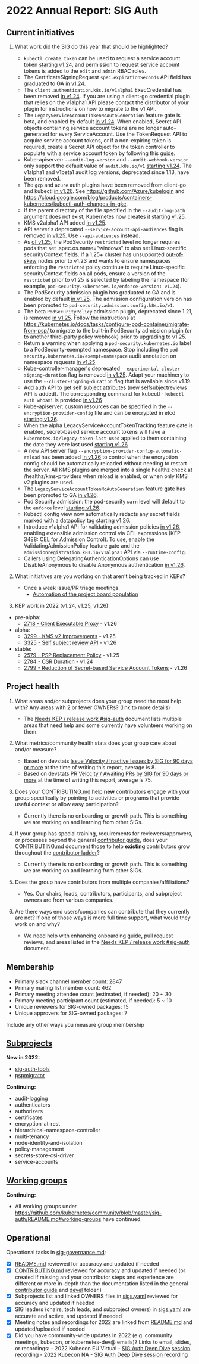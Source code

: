 # 2022 Annual Report: SIG Auth

## Current initiatives

1. What work did the SIG do this year that should be highlighted?

   - `kubectl create token` can be used to request a service account token [starting v1.24](https://github.com/kubernetes/kubernetes/pull/107880), and permission to request service account tokens is added to the `edit` and `admin` RBAC roles.
   - The CertificateSigningRequest `spec.expirationSeconds` API field has graduated to GA [in v1.24](https://github.com/kubernetes/kubernetes/pull/108782).
   - The `client.authentication.k8s.io/v1alpha1` ExecCredential has been removed [in v1.24](https://github.com/kubernetes/kubernetes/pull/108616). If you are using a client-go credential plugin that relies on the v1alpha1 API please contact the distributor of your plugin for instructions on how to migrate to the v1 API.
   - The `LegacyServiceAccountTokenNoAutoGeneration` feature gate is beta, and enabled by default [in v1.24](https://github.com/kubernetes/kubernetes/pull/108309). When enabled, Secret API objects containing service account tokens are no longer auto-generated for every ServiceAccount. Use the TokenRequest API to acquire service account tokens, or if a non-expiring token is required, create a Secret API object for the token controller to populate with a service account token by following this [guide](https://kubernetes.io/docs/concepts/configuration/secret/#service-account-token-secrets).
   - Kube-apiserver: `--audit-log-version` and `--audit-webhook-version` only support the default value of `audit.k8s.io/v1` [starting v1.24](https://github.com/kubernetes/kubernetes/pull/108092). The v1alpha1 and v1beta1 audit log versions, deprecated since 1.13, have been removed.
   - The `gcp` and `azure` auth plugins have been removed from client-go and kubectl [in v1.26](https://github.com/kubernetes/kubernetes/pull/110013). See https://github.com/Azure/kubelogin and https://cloud.google.com/blog/products/containers-kubernetes/kubectl-auth-changes-in-gke.
   - If the parent directory of the file specified in the `--audit-log-path` argument does not exist, Kubernetes now creates it [starting v1.25](https://github.com/kubernetes/kubernetes/pull/110813).
   - KMS v2alpha1 API added [in v1.25](https://github.com/kubernetes/kubernetes/pull/111126).
   - API server's deprecated `--service-account-api-audiences` flag is removed [in v1.25](https://github.com/kubernetes/kubernetes/pull/108624). Use `--api-audiences` instead.
   - As [of v1.25](https://github.com/kubernetes/kubernetes/pull/105919), the PodSecurity `restricted` level no longer requires pods that set .spec.os.name="windows" to also set Linux-specific securityContext fields. If a 1.25+ cluster has unsupported [out-of-skew](https://kubernetes.io/releases/version-skew-policy/#kubelet) nodes prior to v1.23 and wants to ensure namespaces enforcing the `restricted` policy continue to require Linux-specific securityContext fields on all pods, ensure a version of the `restricted` prior to v1.25 is selected by labeling the namespace (for example, `pod-security.kubernetes.io/enforce-version: v1.24`).
   - The PodSecurity admission plugin has graduated to GA and is enabled by default [in v1.25](https://github.com/kubernetes/kubernetes/pull/110459). The admission configuration version has been promoted to `pod-security.admission.config.k8s.io/v1`.
   - The beta `PodSecurityPolicy` admission plugin, deprecated since 1.21, is removed [in v1.25](https://github.com/kubernetes/kubernetes/pull/109798). Follow the instructions at https://kubernetes.io/docs/tasks/configure-pod-container/migrate-from-psp/ to migrate to the built-in PodSecurity admission plugin (or to another third-party policy webhook) prior to upgrading to v1.25.
   - Return a warning when applying a `pod-security.kubernetes.io` label to a PodSecurity-exempted namespace. Stop including the `pod-security.kubernetes.io/exempt=namespace` audit annotation on namespace requests [in v1.25](https://github.com/kubernetes/kubernetes/pull/109680)
   - Kube-controller-manager's deprecated `--experimental-cluster-signing-duration` flag is removed [in v1.25](https://github.com/kubernetes/kubernetes/pull/108476). Adapt your machinery to use the `--cluster-signing-duration` flag that is available since v1.19.
   - Add auth API to get self subject attributes (new selfsubjectreviews API is added). The corresponding command for kubectl - `kubectl auth whoami` is provided [in v1.26](https://github.com/kubernetes/kubernetes/pull/111333)
   - Kube-apiserver: custom resources can be specified in the `--encryption-provider-config` file and can be encrypted in etcd [starting v1.26](https://github.com/kubernetes/kubernetes/pull/113015).
   - When the alpha LegacyServiceAccountTokenTracking feature gate is enabled, secret-based service account tokens will have a `kubernetes.io/legacy-token-last-used` applied to them containing the date they were last used [starting v1.26](https://github.com/kubernetes/kubernetes/pull/108858)
   - A new API server flag `--encryption-provider-config-automatic-reload` has been added [in v1.26](https://github.com/kubernetes/kubernetes/pull/113529) to control when the encryption config should be automatically reloaded without needing to restart the server. All KMS plugins are merged into a single healthz check at /healthz/kms-providers when reload is enabled, or when only KMS v2 plugins are used.
   - The `LegacyServiceAccountTokenNoAutoGeneration` feature gate has been promoted to GA [in v1.26](https://github.com/kubernetes/kubernetes/pull/112838).
   - Pod Security admission: the pod-security `warn` level will default to the `enforce` level [starting v1.26](https://github.com/kubernetes/kubernetes/pull/113491).
   - Kubectl config view now automatically redacts any secret fields marked with a datapolicy tag [starting v1.26](https://github.com/kubernetes/kubernetes/pull/109189).
   - Introduce v1alpha1 API for validating admission policies [in v1.26](https://github.com/kubernetes/kubernetes/pull/113314), enabling extensible admission control via CEL expressions (KEP 3488: CEL for Admission Control). To use, enable the ValidatingAdmissionPolicy feature gate and the `admissionregistration.k8s.io/v1alpha1` API via `--runtime-config`.
   - Callers using DelegatingAuthenticationOptions can use DisableAnonymous to disable Anonymous authentication [in v1.26](https://github.com/kubernetes/kubernetes/pull/112181).


2. What initiatives are you working on that aren't being tracked in KEPs?

   - Once a week issue/PR triage meetings.
     - [Automation of the project board population](https://github.com/kubernetes-sigs/sig-auth-tools)


3. KEP work in 2022 (v1.24, v1.25, v1.26):
  - pre-alpha:
    - [2718 - Client Executable Proxy](https://github.com/kubernetes/enhancements/tree/master/keps/sig-auth/2718-20210511-client-exec-proxy) - v1.26
  - alpha:
    - [3299 - KMS v2 Improvements](https://github.com/kubernetes/enhancements/tree/master/keps/sig-auth/3299-kms-v2-improvements) - v1.25
    - [3325 - Self subject review API](https://github.com/kubernetes/enhancements/tree/master/keps/sig-auth/3325-self-subject-attributes-review-api) - v1.26
  - stable:
    - [2579 - PSP Replacement Policy](https://github.com/kubernetes/enhancements/tree/master/keps/sig-auth/2579-psp-replacement) - v1.25
    - [2784 - CSR Duration](https://github.com/kubernetes/enhancements/tree/master/keps/sig-auth/2784-csr-duration) - v1.24
    - [2799 - Reduction of Secret-based Service Account Tokens](https://github.com/kubernetes/enhancements/blob/master/keps/sig-auth/2799-reduction-of-secret-based-service-account-token) - v1.26


## Project health

1. What areas and/or subprojects does your group need the most help with?
   Any areas with 2 or fewer OWNERs? (link to more details)

   - The [Needs KEP / release work #sig-auth](https://docs.google.com/document/d/1sY8fRyRtk4eG9R439z5ao5i9bFuuxilS03XaNlqoni0/edit?usp=sharing) document lists multiple areas that need help and some currently have volunteers working on them.

2. What metrics/community health stats does your group care about and/or measure?

   - Based on devstats [Issue Velocity / Inactive Issues by SIG for 90 days or more](https://k8s.devstats.cncf.io/d/73/inactive-issues-by-sig?orgId=1&var-sigs=%22auth%22) at the time of writing this report, average is 8.
   - Based on devstats [PR Velocity / Awaiting PRs by SIG for 90 days or more](https://k8s.devstats.cncf.io/d/70/awaiting-prs-by-sig?orgId=1&var-sigs=%22auth%22) at the time of writing this report, average is 75.

3. Does your [CONTRIBUTING.md] help **new** contributors engage with your group specifically by pointing
   to activities or programs that provide useful context or allow easy participation?

   - Currently there is no onboarding or growth path. This is something we are working on and learning from other SIGs.

4. If your group has special training, requirements for reviewers/approvers, or processes beyond the general [contributor guide],
   does your [CONTRIBUTING.md] document those to help **existing** contributors grow throughout the [contributor ladder]?

   - Currently there is no onboarding or growth path. This is something we are working on and learning from other SIGs.

5. Does the group have contributors from multiple companies/affiliations?

   - Yes. Our chairs, leads, contributors, participants, and subproject owners are from various companies.

6. Are there ways end users/companies can contribute that they currently are not?
   If one of those ways is more full time support, what would they work on and why?

   - We need help with enhancing onboarding guide, pull request reviews, and areas listed in the [Needs KEP / release work #sig-auth](https://docs.google.com/document/d/1sY8fRyRtk4eG9R439z5ao5i9bFuuxilS03XaNlqoni0/edit?usp=sharing) document.

## Membership

- Primary slack channel member count: 2847
- Primary mailing list member count: 462
- Primary meeting attendee count (estimated, if needed): 20 ~ 30
- Primary meeting participant count (estimated, if needed): 5 ~ 10
- Unique reviewers for SIG-owned packages: 15
- Unique approvers for SIG-owned packages: 7

Include any other ways you measure group membership

## [Subprojects](https://git.k8s.io/community/sig-auth#subprojects)

**New in 2022:**

  - [sig-auth-tools](https://github.com/kubernetes-sigs/sig-auth-tools)
  - [pspmigrator](https://github.com/kubernetes-sigs/pspmigrator)

**Continuing:**

  - audit-logging
  - authenticators
  - authorizers
  - certificates
  - encryption-at-rest
  - hierarchical-namespace-controller
  - multi-tenancy
  - node-identity-and-isolation
  - policy-management
  - secrets-store-csi-driver
  - service-accounts


## [Working groups](https://git.k8s.io/community/sig-auth#working-groups)


**Continuing:**
- All working groups under https://github.com/kubernetes/community/blob/master/sig-auth/README.md#working-groups have continued.

## Operational

Operational tasks in [sig-governance.md]:

- [x] [README.md] reviewed for accuracy and updated if needed
- [x] [CONTRIBUTING.md] reviewed for accuracy and updated if needed
      (or created if missing and your contributor steps and experience are different or more
      in-depth than the documentation listed in the general [contributor guide] and [devel] folder.)
- [x] Subprojects list and linked OWNERS files in [sigs.yaml] reviewed for accuracy and updated if needed
- [x] SIG leaders (chairs, tech leads, and subproject owners) in [sigs.yaml] are accurate and active, and updated if needed
- [x] Meeting notes and recordings for 2022 are linked from [README.md] and updated/uploaded if needed
- [x] Did you have community-wide updates in 2022 (e.g. community meetings, kubecon, or kubernetes-dev@ emails)? Links to email, slides, or recordings:
      - 2022 Kubecon EU Virtual - [SIG Auth Deep Dive](https://sched.co/ytpT) [session recording](https://youtu.be/C3Ak35W55m0)
      - 2022 Kubecon NA - [SIG Auth Deep Dive](https://sched.co/182PB) [session recording](https://youtu.be/QbqpPZxDKDw)

[CONTRIBUTING.md]: https://git.k8s.io/community/sig-auth/CONTRIBUTING.md
[contributor ladder]: https://git.k8s.io/community/community-membership.md
[sig-governance.md]: https://git.k8s.io/community/committee-steering/governance/sig-governance.md
[README.md]: https://git.k8s.io/community/sig-auth/README.md
[sigs.yaml]: https://git.k8s.io/community/sigs.yaml
[contributor guide]: https://git.k8s.io/community/contributors/guide/README.md
[devel]: https://git.k8s.io/community/contributors/devel/README.md
